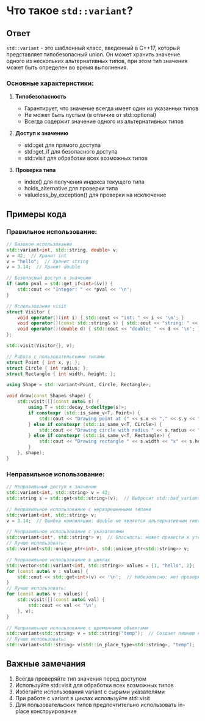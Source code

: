 # Что такое `std::variant`?

## Ответ
`std::variant` - это шаблонный класс, введенный в C++17, который представляет типобезопасный union. Он может хранить значение одного из нескольких альтернативных типов, при этом тип значения может быть определен во время выполнения.

### Основные характеристики:

1. **Типобезопасность**
   - Гарантирует, что значение всегда имеет один из указанных типов
   - Не может быть пустым (в отличие от std::optional)
   - Всегда содержит значение одного из альтернативных типов

2. **Доступ к значению**
   - std::get<T> для прямого доступа
   - std::get_if<T> для безопасного доступа
   - std::visit для обработки всех возможных типов

3. **Проверка типа**
   - index() для получения индекса текущего типа
   - holds_alternative<T> для проверки типа
   - valueless_by_exception() для проверки на исключение

## Примеры кода

### Правильное использование:

```cpp
// Базовое использование
std::variant<int, std::string, double> v;
v = 42;  // Хранит int
v = "hello";  // Хранит string
v = 3.14;  // Хранит double

// Безопасный доступ к значению
if (auto pval = std::get_if<int>(&v)) {
    std::cout << "Integer: " << *pval << '\n';
}

// Использование visit
struct Visitor {
    void operator()(int i) { std::cout << "int: " << i << '\n'; }
    void operator()(const std::string& s) { std::cout << "string: " << s << '\n'; }
    void operator()(double d) { std::cout << "double: " << d << '\n'; }
};

std::visit(Visitor{}, v);

// Работа с пользовательскими типами
struct Point { int x, y; };
struct Circle { int radius; };
struct Rectangle { int width, height; };

using Shape = std::variant<Point, Circle, Rectangle>;

void draw(const Shape& shape) {
    std::visit([](const auto& s) {
        using T = std::decay_t<decltype(s)>;
        if constexpr (std::is_same_v<T, Point>) {
            std::cout << "Drawing point at (" << s.x << "," << s.y << ")\n";
        } else if constexpr (std::is_same_v<T, Circle>) {
            std::cout << "Drawing circle with radius " << s.radius << "\n";
        } else if constexpr (std::is_same_v<T, Rectangle>) {
            std::cout << "Drawing rectangle " << s.width << "x" << s.height << "\n";
        }
    }, shape);
}
```

### Неправильное использование:

```cpp
// Неправильный доступ к значению
std::variant<int, std::string> v = 42;
std::string s = std::get<std::string>(v);  // Выбросит std::bad_variant_access

// Неправильное использование с неразрешенными типами
std::variant<int, std::string> v;
v = 3.14;  // Ошибка компиляции: double не является альтернативным типом

// Неправильное использование с указателями
std::variant<int*, std::string*> v;  // Опасность: может привести к утечке памяти
// Лучше использовать:
std::variant<std::unique_ptr<int>, std::unique_ptr<std::string>> v;

// Неправильное использование в циклах
std::vector<std::variant<int, std::string>> values = {1, "hello", 2};
for (const auto& v : values) {
    std::cout << std::get<int>(v) << '\n';  // Небезопасно: нет проверки типа
}
// Лучше использовать:
for (const auto& v : values) {
    std::visit([](const auto& val) {
        std::cout << val << '\n';
    }, v);
}

// Неправильное использование с временными объектами
std::variant<std::string> v = std::string("temp");  // Создает лишнюю копию
// Лучше использовать:
std::variant<std::string> v(std::in_place_type<std::string>, "temp");
```

## Важные замечания
1. Всегда проверяйте тип значения перед доступом
2. Используйте std::visit для обработки всех возможных типов
3. Избегайте использования variant с сырыми указателями
4. При работе с variant в циклах используйте std::visit
5. Для пользовательских типов предпочтительно использовать in-place конструирование 